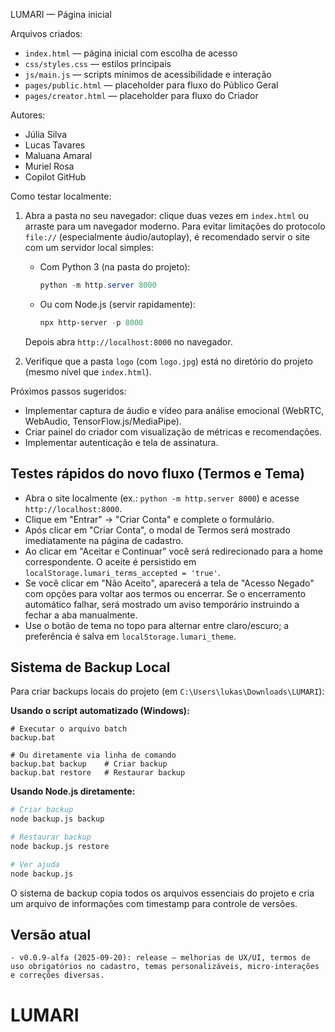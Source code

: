 LUMARI — Página inicial

Arquivos criados:

- `index.html` — página inicial com escolha de acesso
- `css/styles.css` — estilos principais
- `js/main.js` — scripts mínimos de acessibilidade e interação
- `pages/public.html` — placeholder para fluxo do Público Geral
- `pages/creator.html` — placeholder para fluxo do Criador

Autores:

- Júlia Silva
- Lucas Tavares
- Maluana Amaral
- Muriel Rosa
- Copilot GitHub

Como testar localmente:

1. Abra a pasta no seu navegador: clique duas vezes em `index.html` ou arraste para um navegador moderno. Para evitar limitações do protocolo `file://` (especialmente áudio/autoplay), é recomendado servir o site com um servidor local simples:

	 - Com Python 3 (na pasta do projeto):

		 ```powershell
		 python -m http.server 8000
		 ```

	 - Ou com Node.js (servir rapidamente):

		 ```powershell
		 npx http-server -p 8000
		 ```

	 Depois abra `http://localhost:8000` no navegador.

2. Verifique que a pasta `logo` (com `logo.jpg`) está no diretório do projeto (mesmo nível que `index.html`).

Próximos passos sugeridos:

- Implementar captura de áudio e vídeo para análise emocional (WebRTC, WebAudio, TensorFlow.js/MediaPipe).
- Criar painel do criador com visualização de métricas e recomendações.
- Implementar autenticação e tela de assinatura.

Testes rápidos do novo fluxo (Termos e Tema)
-----------------------------------------

- Abra o site localmente (ex.: `python -m http.server 8000`) e acesse `http://localhost:8000`.
- Clique em "Entrar" → "Criar Conta" e complete o formulário.
- Após clicar em "Criar Conta", o modal de Termos será mostrado imediatamente na página de cadastro.
- Ao clicar em "Aceitar e Continuar" você será redirecionado para a home correspondente. O aceite é persistido em `localStorage.lumari_terms_accepted = 'true'`.
- Se você clicar em "Não Aceito", aparecerá a tela de "Acesso Negado" com opções para voltar aos termos ou encerrar. Se o encerramento automático falhar, será mostrado um aviso temporário instruindo a fechar a aba manualmente.
- Use o botão de tema no topo para alternar entre claro/escuro; a preferência é salva em `localStorage.lumari_theme`.

Sistema de Backup Local
----------------------

Para criar backups locais do projeto (em `C:\Users\lukas\Downloads\LUMARI`):

**Usando o script automatizado (Windows):**
```batch
# Executar o arquivo batch
backup.bat

# Ou diretamente via linha de comando
backup.bat backup    # Criar backup
backup.bat restore   # Restaurar backup
```

**Usando Node.js diretamente:**
```bash
# Criar backup
node backup.js backup

# Restaurar backup
node backup.js restore

# Ver ajuda
node backup.js
```

O sistema de backup copia todos os arquivos essenciais do projeto e cria um arquivo de informações com timestamp para controle de versões.

Versão atual
-----------

	- v0.0.9-alfa (2025-09-20): release — melhorias de UX/UI, termos de uso obrigatórios no cadastro, temas personalizáveis, micro-interações e correções diversas.
# LUMARI
